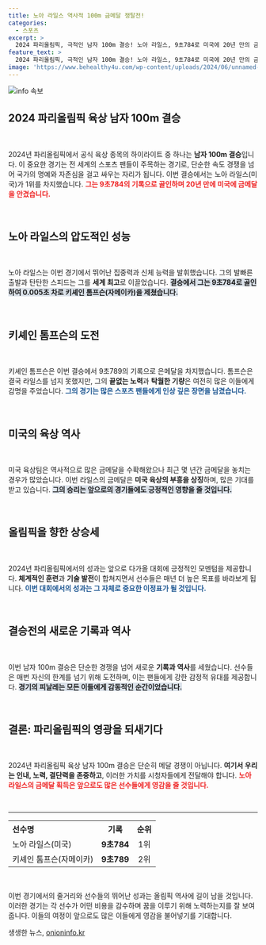 ```yaml
---
title: 노아 라일스 역사적 100m 금메달 쟁탈전!
categories:
  - 스포츠
excerpt: >
  2024 파리올림픽, 극적인 남자 100m 결승! 노아 라일스, 9초784로 미국에 20년 만의 금메달을 안기며 역사적인 순간을 만들었다. 0.005초 차이로 쫓아온 톰프슨과의 치열한 대결!
feature_text: >
  2024 파리올림픽, 극적인 남자 100m 결승! 노아 라일스, 9초784로 미국에 20년 만의 금메달을 안기며 역사적인 순간을 만들었다. 0.005초 차이로 쫓아온 톰프슨과의 치열한 대결!
image: 'https://www.behealthy4u.com/wp-content/uploads/2024/06/unnamed-file.png'
---
```


<p><img src="https://www.behealthy4u.com/wp-content/uploads/2024/06/unnamed-file.png" alt="info 속보" /></p>

<h2 data-ke-size="size26">2024 파리올림픽 육상 남자 100m 결승</h2>

<p data-ke-size="size16">&nbsp;</p>

<p>2024년 파리올림픽에서 공식 육상 종목의 하이라이트 중 하나는 <b>남자 100m 결승</b>입니다. 이 중요한 경기는 전 세계의 스포츠 팬들이 주목하는 경기로, 단순한 속도 경쟁을 넘어 국가의 명예와 자존심을 걸고 싸우는 자리가 됩니다. 이번 결승에서는 노아 라일스(미국)가 1위를 차지했습니다. <b><span style="color: #ee2323;">그는 9초784의 기록으로 골인하며 20년 만에 미국에 금메달을 안겼습니다.</span></b> </p>

<p data-ke-size="size16">&nbsp;</p>

<h2 data-ke-size="size26">노아 라일스의 압도적인 성능</h2>

<p data-ke-size="size16">&nbsp;</p>

<p>노아 라일스는 이번 경기에서 뛰어난 집중력과 신체 능력을 발휘했습니다. 그의 발빠른 출발과 탄탄한 스피드는 그를 <b>세계 최고</b>로 이끌었습니다. <b><span style="background-color: #21538527;">결승에서 그는 9초784로 골인하여 0.005초 차로 키셰인 톰프슨(자메이카)을 제쳤습니다.</span></b> </p>

<p data-ke-size="size16">&nbsp;</p>

<h2 data-ke-size="size26">키셰인 톰프슨의 도전</h2>

<p data-ke-size="size16">&nbsp;</p>

<p>키셰인 톰프슨은 이번 결승에서 9초789의 기록으로 은메달을 차지했습니다. 톰프슨은 결국 라일스를 넘지 못했지만, 그의 <b>끝없는 노력</b>과 <b>탁월한 기량</b>은 여전히 많은 이들에게 감명을 주었습니다. <b><span style="color: #1a5490;">그의 경기는 많은 스포츠 팬들에게 인상 깊은 장면을 남겼습니다.</span></b></p>

<p data-ke-size="size16">&nbsp;</p>

<h2 data-ke-size="size26">미국의 육상 역사</h2>

<p data-ke-size="size16">&nbsp;</p>

<p>미국 육상팀은 역사적으로 많은 금메달을 수확해왔으나 최근 몇 년간 금메달을 놓치는 경우가 많았습니다. 이번 라일스의 금메달은 <b>미국 육상의 부흥을 상징</b>하며, 많은 기대를 받고 있습니다. <b><span style="background-color: #21538527;">그의 승리는 앞으로의 경기들에도 긍정적인 영향을 줄 것입니다.</span></b> </p>

<p data-ke-size="size16">&nbsp;</p>

<h2 data-ke-size="size26">올림픽을 향한 상승세</h2>

<p data-ke-size="size16">&nbsp;</p>

<p>2024년 파리올림픽에서의 성과는 앞으로 다가올 대회에 긍정적인 모멘텀을 제공합니다. <b>체계적인 훈련</b>과 <b>기술 발전</b>이 합쳐지면서 선수들은 매년 더 높은 목표를 바라보게 됩니다. <b><span style="color: #1a5490;">이번 대회에서의 성과는 그 자체로 중요한 이정표가 될 것입니다.</span></b></p>

<p data-ke-size="size16">&nbsp;</p>

<h2 data-ke-size="size26">결승전의 새로운 기록과 역사</h2>

<p data-ke-size="size16">&nbsp;</p>

<p>이번 남자 100m 결승은 단순한 경쟁을 넘어 새로운 <b>기록과 역사</b>를 세웠습니다. 선수들은 매번 자신의 한계를 넘기 위해 도전하며, 이는 팬들에게 강한 감정적 유대를 제공합니다. <b><span style="background-color: #21538527;">경기의 피날레는 모든 이들에게 감동적인 순간이었습니다.</span></b></p>

<p data-ke-size="size16">&nbsp;</p>

<h2 data-ke-size="size26">결론: 파리올림픽의 영광을 되새기다</h2>

<p data-ke-size="size16">&nbsp;</p>

<p>2024년 파리올림픽 육상 남자 100m 결승은 단순히 메달 경쟁이 아닙니다. <b>여기서 우리는 인내, 노력, 결단력을 존중하고</b>, 이러한 가치를 시청자들에게 전달해야 합니다. <b><span style="color: #ee2323;">노아 라일스의 금메달 획득은 앞으로도 많은 선수들에게 영감을 줄 것입니다.</span></b> </p>

<p data-ke-size="size16">&nbsp;</p>

<hr />

<table style="width: 100%; border-collapse: collapse;">
    <tr>
        <th style="text-align: left;">선수명</th>
        <th style="text-align: center;">기록</th>
        <th style="text-align: center;">순위</th>
    </tr>
    <tr>
        <td style="text-align: left;">노아 라일스(미국)</td>
        <td style="text-align: center; height: 17px;"><b>9초784</b></td>
        <td style="text-align: center;">1위</td>
    </tr>
    <tr>
        <td style="text-align: left;">키셰인 톰프슨(자메이카)</td>
        <td style="text-align: center; height: 17px;"><b>9초789</b></td>
        <td style="text-align: center;">2위</td>
    </tr>
</table>

<p data-ke-size="size16">&nbsp;</p>

<p>이번 경기에서의 줄거리와 선수들의 뛰어난 성과는 올림픽 역사에 길이 남을 것입니다. 이러한 경기는 각 선수가 어떤 비용을 감수하며 꿈을 이루기 위해 노력하는지를 잘 보여줍니다. 이들의 여정이 앞으로도 많은 이들에게 영감을 불어넣기를 기대합니다.</p>
생생한 뉴스, <a href="https://onioninfo.kr" rel="dofollow">onioninfo.kr</a>


